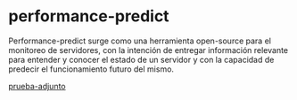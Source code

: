 # performance-predict
Performance-predict surge como una herramienta open-source para el monitoreo de servidores, con la intención de entregar información relevante para entender y conocer el estado de un servidor y con la capacidad de predecir el funcionamiento futuro del mismo.


[prueba-adjunto](https://github.com/pab-1984/performance-predict/blob/main/Ejercicios_periferia.pdf)
